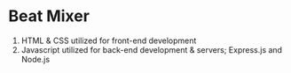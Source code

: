 # Beat Mixer

 1. HTML & CSS utilized for front-end development
 2. Javascript utilized for back-end development & servers; Express.js and Node.js
